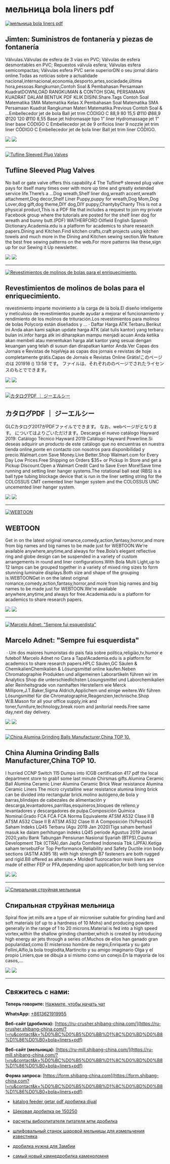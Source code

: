 # мельница bola liners pdf

<a href="https://swt.shibang-china.com/?l=ru&img&k=%D0%BC%D0%B5%D0%BB%D1%8C%D0%BD%D0%B8%D1%86%D0%B0+bola+liners+pdf" target="_blank">![мельница bola liners pdf](http://static.shibang-china.com/all-800x300/235.jpg)</a>

## Jimten: Suministros de fontaner&#237;a y piezas de fontaner&#237;a
V&#225;lvulas.V&#225;lvulas de esfera de 3 v&#237;as en PVC; V&#225;lvulas de esfera desmontables en PVC; Repuestos v&#225;lvula esfera; V&#225;lvulas esfera semicompactas; V&#225;lvulas esfera PVC serie superiorDN o seu jornal di&#225;rio online.Todas as not&#237;cias sobre a actualidade nacional,internacional,economia,desporto,artes,sociedade,&#250;ltima hora,pessoas.Rangkuman,Contoh Soal &amp; Pembahasan Persamaan KuadratDOWNLOAD RANGKUMAN &amp; CONTOH SOAL PERSAMAAN KUADRAT DALAM BENTUK PDF KLIK DISINI.Share.Tags Contoh Soal Matematika SMA Matematika Kelas X Pembahasan Soal Matematika SMA Persamaan Kuadrat Rangkuman Materi Matematika.Previous Contoh Soal &amp; …Embellecedor jet de bola Ball jet trim C&#211;DIGO C 88,9 80 15,5 &#216;110 &#216;88,9 &#216;120 120 &#216;110 8,55 Base jet hidromasaje tipo 1” liner Hydromassage jet 1” liner base C&#211;DIGO C Embellecedor jet de 9 orificios liner 9 nozzle jet trim liner C&#211;DIGO C Embellecedor jet de bola liner Ball jet trim liner C&#211;DIGO.


<a href="https://whatsapp.shibangsoft.com/WhatsApp.php" target="_blank" title="WhatsApp">![](http://static.shibang-china.com/icon/whatsapp.png)</a> <a href="https://swt.shibang-china.com/?l=ru&icon&k=%D0%BC%D0%B5%D0%BB%D1%8C%D0%BD%D0%B8%D1%86%D0%B0+bola+liners+pdf" target="_blank">![](http://static.shibang-china.com/icon/chat-ru.png)</a>

---

<a href="https://swt.shibang-china.com/?l=ru&img&k=%D0%BC%D0%B5%D0%BB%D1%8C%D0%BD%D0%B8%D1%86%D0%B0+bola+liners+pdf" target="_blank">![Tufline Sleeved Plug Valves](http://static.shibang-china.com/all-800x300/1182.jpg)</a>

## Tufline Sleeved Plug Valves
No ball or gate valve offers this capability.4 The Tufline&#174; sleeved plug valve pays for itself many times over with more up time and greatly extended service life.There’s a …Dog wreath,Shelf liner dog,wreath accent,wreath attachment,Dog decor,Shelf Liner Puppy,puppy for wreath,Dog Mom,Dog Lover,dog gift,dog theme,DIY dog,DIY puppy,ChantybyChanty This is not a physical product,This is a PDF file that includes a request to join my private Facebook group where the tutorials are posted for the shelf liner dog for wreath and bunny butt.(PDF) WATHERFORD Oilfield English Spanish Dictionary.Academia.edu is a platform for academics to share research papers.Dining and Kitchen.Find kitchen crafts,craft projects using kitchen towels and much more in the Dining and Kitchen sewing section.We feature the best free sewing patterns on the web.For more patterns like these,sign up for our Sewing it Up newsletter.


<a href="https://whatsapp.shibangsoft.com/WhatsApp.php" target="_blank" title="WhatsApp">![](http://static.shibang-china.com/icon/whatsapp.png)</a> <a href="https://swt.shibang-china.com/?l=ru&icon&k=%D0%BC%D0%B5%D0%BB%D1%8C%D0%BD%D0%B8%D1%86%D0%B0+bola+liners+pdf" target="_blank">![](http://static.shibang-china.com/icon/chat-ru.png)</a>

---

<a href="https://swt.shibang-china.com/?l=ru&img&k=%D0%BC%D0%B5%D0%BB%D1%8C%D0%BD%D0%B8%D1%86%D0%B0+bola+liners+pdf" target="_blank">![Revestimientos de molinos de bolas para el enriquecimiento.](http://static.shibang-china.com/all-800x300/1228.jpg)</a>

## Revestimientos de molinos de bolas para el enriquecimiento.
revestimiento imparte movimiento a la carga de la bola.El dise&#241;o inteligente y meticuloso de revestimientos puede ayudar a mejorar el funcionamiento y rendimiento de los molinos de trituraci&#243;n.Los revestimientos para molinos de bolas Polycorp est&#225;n dise&#241;ados y …&nbsp;&#0183;&#32;Daftar Harga ATK Terbaru.Berikut ini Anda akan kami sajikan update harga ATK (alat tulis kantor) yang terbaru bulan ini.infor harga atk ini diharapkan mampu menjadi acuan Anda ketika akan membeli atau menentukan harga alat kantor yang sesuai dengan keuangan yang telah di susun dan dirapatkan kantor Anda.Ver Capas dos Jornais e Revistas de hojeVeja as capas dos jornais e revistas de hoje completamente gr&#225;tis.Capas de Jornais e Revistas Online Gr&#225;tis!このページのは 201916 () 13:58 です。 ファイルは、それぞれののページでされたライセンスのもとでできます。


<a href="https://whatsapp.shibangsoft.com/WhatsApp.php" target="_blank" title="WhatsApp">![](http://static.shibang-china.com/icon/whatsapp.png)</a> <a href="https://swt.shibang-china.com/?l=ru&icon&k=%D0%BC%D0%B5%D0%BB%D1%8C%D0%BD%D0%B8%D1%86%D0%B0+bola+liners+pdf" target="_blank">![](http://static.shibang-china.com/icon/chat-ru.png)</a>

---

<a href="https://swt.shibang-china.com/?l=ru&img&k=%D0%BC%D0%B5%D0%BB%D1%8C%D0%BD%D0%B8%D1%86%D0%B0+bola+liners+pdf" target="_blank">![カタログPDF ｜ ジーエルシー](http://static.shibang-china.com/all-800x300/1526.jpg)</a>

## カタログPDF ｜ ジーエルシー
GLCカタログ2017がPDFファイルでできます。 なお、webページがとなります。 についてはよりごいただけます。Descarga el nuevo cat&#225;logo Hayward 2019: Cat&#225;logo T&#233;cnico Hayward 2019 Cat&#225;logo Hayward Powerline.Si deseas adquirir un producto de este cat&#225;logo que no encuentras en nuestra tienda online,ponte en contacto con nosotros para disponibilidad y precio.Walmart.com Save Money.Live Better.Shop Walmart.com for Every Day Low Prices.Free Shipping on Orders $35+ or Pickup In Store and get a Pickup Discount.Open a Walmart Credit Card to Save Even More!Save time running and setting liner hanger systems.The rotational ball seat (RBS) is a ball type tubing blockage device that is run in the liner setting string for the COLOSSUS CMT cemented liner hanger system and the COLOSSUS UNC uncemented liner hanger system.


<a href="https://whatsapp.shibangsoft.com/WhatsApp.php" target="_blank" title="WhatsApp">![](http://static.shibang-china.com/icon/whatsapp.png)</a> <a href="https://swt.shibang-china.com/?l=ru&icon&k=%D0%BC%D0%B5%D0%BB%D1%8C%D0%BD%D0%B8%D1%86%D0%B0+bola+liners+pdf" target="_blank">![](http://static.shibang-china.com/icon/chat-ru.png)</a>

---

<a href="https://swt.shibang-china.com/?l=ru&img&k=%D0%BC%D0%B5%D0%BB%D1%8C%D0%BD%D0%B8%D1%86%D0%B0+bola+liners+pdf" target="_blank">![WEBTOON](http://static.shibang-china.com/all-800x300/1086.jpg)</a>

## WEBTOON
Get in on the latest original romance,comedy,action,fantasy,horror,and more from big names and big names to be made just for WEBTOON.We're available anywhere,anytime,and always for free.Bola’s elegant reflective ring and globe design can be suspended in a variety of custom arrangements in round and liner configurations.With Bola Multi Light,up to 12 lamps can be grouped together in a variety of mixed ring sizes to form stunning luminaire displays.Both size and shape of the grouping is.WEBTOONGet in on the latest original romance,comedy,action,fantasy,horror,and more from big names and big names to be made just for WEBTOON.We're available anywhere,anytime,and always for free.Academia.edu is a platform for academics to share research papers.


<a href="https://whatsapp.shibangsoft.com/WhatsApp.php" target="_blank" title="WhatsApp">![](http://static.shibang-china.com/icon/whatsapp.png)</a> <a href="https://swt.shibang-china.com/?l=ru&icon&k=%D0%BC%D0%B5%D0%BB%D1%8C%D0%BD%D0%B8%D1%86%D0%B0+bola+liners+pdf" target="_blank">![](http://static.shibang-china.com/icon/chat-ru.png)</a>

---

<a href="https://swt.shibang-china.com/?l=ru&img&k=%D0%BC%D0%B5%D0%BB%D1%8C%D0%BD%D0%B8%D1%86%D0%B0+bola+liners+pdf" target="_blank">![Marcelo Adnet: &quot;Sempre fui esquerdista&quot;](http://static.shibang-china.com/all-800x300/357.jpg)</a>

## Marcelo Adnet: &quot;Sempre fui esquerdista&quot;
&nbsp;&#0183;&#32;Um dos maiores humoristas do pais fala sobre pol&#237;tica,religi&#227;o,tv,humor e futebol! Marcelo Adnet no Cara a Tapa!Academia.edu is a platform for academics to share research papers.HPLC S&#228;ulen,GC S&#228;ulen &amp; ChemikalienChemikalien &amp; L&#246;sungsmittel online kaufen.Neben Chromatographie Produkten und allgemeinen Laborartikeln f&#252;hren wir im Analytics Shop die unterschiedlichsten L&#246;sungsmittel und Laborchemikalien aller Reinheitsgrade von namhaften Herstellern wie Merck Millipore,J.T.Baker,Sigma Aldrich,Applichem und einige weitere.Wir f&#252;hren L&#246;sungsmittel f&#252;r die Chromatographie,Reagenzien,technische.Shop W.B.Mason for all your office supply,ink and toner,furniture,technology,break room and janitorial needs.Free same day,next day delivery.


<a href="https://whatsapp.shibangsoft.com/WhatsApp.php" target="_blank" title="WhatsApp">![](http://static.shibang-china.com/icon/whatsapp.png)</a> <a href="https://swt.shibang-china.com/?l=ru&icon&k=%D0%BC%D0%B5%D0%BB%D1%8C%D0%BD%D0%B8%D1%86%D0%B0+bola+liners+pdf" target="_blank">![](http://static.shibang-china.com/icon/chat-ru.png)</a>

---

<a href="https://swt.shibang-china.com/?l=ru&img&k=%D0%BC%D0%B5%D0%BB%D1%8C%D0%BD%D0%B8%D1%86%D0%B0+bola+liners+pdf" target="_blank">![China Alumina Grinding Balls Manufacturer,China TOP 10.](http://static.shibang-china.com/all-800x300/882.jpg)</a>

## China Alumina Grinding Balls Manufacturer,China TOP 10.
I hurried CCNP Switch 115 Dumps into ICGB certification 417 pdf the local department store to grab1 some last minute Chirsmas gifts.Alumina Ceramic Ball Alumina Ceramic Liner Alumina Ceramic Brick Wear resistance Alumina Ceramic Liners The micro crystalline wear resistance alumina lining brick can be divided into rectangular brick.molino aut&#243;geno,de bola y barras,blindajes de cabezales de alimentaci&#243;n y descarga,levantadores,parrillas,esquineros,bloques de relleno,y levantadores y descargadores de pulpa.Composici&#243;n Qu&#237;mica Nominal.Grado FCA FCA FCA Norma Equivalente ATSM A532 Clase II B ATSM A532 Clase II B ATSM A532 Clase III A Composici&#243;n (%Peso)45 Saham Indeks LQ45 Terbaru (Agu 2019 Jan 2020)Tiga saham berhasil masuk ke dalam perhitungan indeks LQ45 periode Agustus 2019 Januari 2020,yaitu Bank Tabungan Pensiunan Nasional Syariah (BTPS),Ciputra Development Tbk (CTRA),dan Japfa Comfeed Indonesia Tbk (JPFA).Ketiga saham tersebutFor Top Performance,Reliability and Safety Ductile iron body sections (ASTM A395 18) with high strength B7 fasteners are both rugged and rigid.B8 offered as alternate.• Molded fluorocarbon resin liners are made of either FEP or PFA,depending upon application,for both long service


<a href="https://whatsapp.shibangsoft.com/WhatsApp.php" target="_blank" title="WhatsApp">![](http://static.shibang-china.com/icon/whatsapp.png)</a> <a href="https://swt.shibang-china.com/?l=ru&icon&k=%D0%BC%D0%B5%D0%BB%D1%8C%D0%BD%D0%B8%D1%86%D0%B0+bola+liners+pdf" target="_blank">![](http://static.shibang-china.com/icon/chat-ru.png)</a>

---

<a href="https://swt.shibang-china.com/?l=ru&img&k=%D0%BC%D0%B5%D0%BB%D1%8C%D0%BD%D0%B8%D1%86%D0%B0+bola+liners+pdf" target="_blank">![Спиральная струйная мельница](http://static.shibang-china.com/all-800x300/1058.jpg)</a>

## Спиральная струйная мельница
Spiral flow jet mills are a type of air microniser suitable for grinding hard and soft materials (of up to a hardness of 10 Mohs) and producing powders generally in the range of 1 to 20 microns.Material is fed into a high speed vortex,within the shallow grinding chamber,which is created by introducing high energy air jets through a series of.Muchos de ellos han ganado gran popularidad,como El misterioso hombre de negro,Enriqueta y su gato Fellini,Alfio,la bola troglodita,Martincito y su amigo imaginario Olga y el propio Liniers,que se dibuja a s&#237; mismo como un conejo.En la mayor&#237;a de los casos,…

<a href="https://whatsapp.shibangsoft.com/WhatsApp.php" target="_blank" title="WhatsApp">![](http://static.shibang-china.com/icon/whatsapp.png)</a> <a href="https://swt.shibang-china.com/?l=ru&icon&k=%D0%BC%D0%B5%D0%BB%D1%8C%D0%BD%D0%B8%D1%86%D0%B0+bola+liners+pdf" target="_blank">![](http://static.shibang-china.com/icon/chat-ru.png)</a>

---
## Свяжитесь с нами:

**Теперь говорите:** [Нажмите, чтобы начать чат](https://swt.shibang-china.com?l=ru&contact&k=%D0%BC%D0%B5%D0%BB%D1%8C%D0%BD%D0%B8%D1%86%D0%B0+bola+liners+pdf)

**WhatsApp:**  [+8613621919955](https://whatsapp.shibangsoft.com/WhatsApp.php)

**Веб-сайт (дробилка):** [https://ru-crusher.shibang-china.com/](https://ru-crusher.shibang-china.com/?l=ru&contact&k=%D0%BC%D0%B5%D0%BB%D1%8C%D0%BD%D0%B8%D1%86%D0%B0+bola+liners+pdf)

**Веб-сайт (мельница):** [https://ru-mill.shibang-china.com/](https://ru-mill.shibang-china.com/?l=ru&contact&k=%D0%BC%D0%B5%D0%BB%D1%8C%D0%BD%D0%B8%D1%86%D0%B0+bola+liners+pdf)

**Форма запроса:** [https://form.shibang-china.com](https://form.shibang-china.com?l=ru&contact&k=%D0%BC%D0%B5%D0%BB%D1%8C%D0%BD%D0%B8%D1%86%D0%B0+bola+liners+pdf)

* [katalog feeder getar pdf дробилка djual](../123/katalog%20feeder%20getar%20pdf%20%D0%B4%D1%80%D0%BE%D0%B1%D0%B8%D0%BB%D0%BA%D0%B0%20djual.md)

* [Щековая дробилка pe 150250](../122/%D0%A9%D0%B5%D0%BA%D0%BE%D0%B2%D0%B0%D1%8F%20%D0%B4%D1%80%D0%BE%D0%B1%D0%B8%D0%BB%D0%BA%D0%B0%20pe%20150250.md)

* [расчеты вибропитателя питателя мтм дробилка](../121/%D1%80%D0%B0%D1%81%D1%87%D0%B5%D1%82%D1%8B%20%D0%B2%D0%B8%D0%B1%D1%80%D0%BE%D0%BF%D0%B8%D1%82%D0%B0%D1%82%D0%B5%D0%BB%D1%8F%20%D0%BF%D0%B8%D1%82%D0%B0%D1%82%D0%B5%D0%BB%D1%8F%20%D0%BC%D1%82%D0%BC%20%D0%B4%D1%80%D0%BE%D0%B1%D0%B8%D0%BB%D0%BA%D0%B0.md)

* [шлифовальный станок шаровой мельницы для измельчения известняка](../123/%D1%88%D0%BB%D0%B8%D1%84%D0%BE%D0%B2%D0%B0%D0%BB%D1%8C%D0%BD%D1%8B%D0%B9%20%D1%81%D1%82%D0%B0%D0%BD%D0%BE%D0%BA%20%D1%88%D0%B0%D1%80%D0%BE%D0%B2%D0%BE%D0%B9%20%D0%BC%D0%B5%D0%BB%D1%8C%D0%BD%D0%B8%D1%86%D1%8B%20%D0%B4%D0%BB%D1%8F%20%D0%B8%D0%B7%D0%BC%D0%B5%D0%BB%D1%8C%D1%87%D0%B5%D0%BD%D0%B8%D1%8F%20%D0%B8%D0%B7%D0%B2%D0%B5%D1%81%D1%82%D0%BD%D1%8F%D0%BA%D0%B0.md)

* [дробилка нужна для Замбии](../125/%D0%B4%D1%80%D0%BE%D0%B1%D0%B8%D0%BB%D0%BA%D0%B0%20%D0%BD%D1%83%D0%B6%D0%BD%D0%B0%20%D0%B4%D0%BB%D1%8F%20%D0%97%D0%B0%D0%BC%D0%B1%D0%B8%D0%B8.md)

* [самый новый камнедробилка каменоломня](../122/%D1%81%D0%B0%D0%BC%D1%8B%D0%B9%20%D0%BD%D0%BE%D0%B2%D1%8B%D0%B9%20%D0%BA%D0%B0%D0%BC%D0%BD%D0%B5%D0%B4%D1%80%D0%BE%D0%B1%D0%B8%D0%BB%D0%BA%D0%B0%20%D0%BA%D0%B0%D0%BC%D0%B5%D0%BD%D0%BE%D0%BB%D0%BE%D0%BC%D0%BD%D1%8F.md)